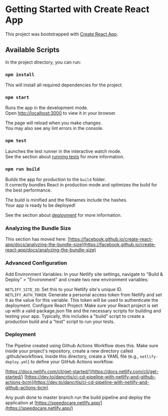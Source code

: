 # Getting Started with Create React App

This project was bootstrapped with [Create React App](https://github.com/facebook/create-react-app).

## Available Scripts

In the project directory, you can run:

### `npm install`

This will install all required dependencies for the project.

### `npm start`

Runs the app in the development mode.\
Open [http://localhost:3000](http://localhost:3000) to view it in your browser.

The page will reload when you make changes.\
You may also see any lint errors in the console.

### `npm test`

Launches the test runner in the interactive watch mode.\
See the section about [running tests](https://facebook.github.io/create-react-app/docs/running-tests) for more information.

### `npm run build`

Builds the app for production to the `build` folder.\
It correctly bundles React in production mode and optimizes the build for the best performance.

The build is minified and the filenames include the hashes.\
Your app is ready to be deployed!

See the section about [deployment](https://facebook.github.io/create-react-app/docs/deployment) for more information.
### Analyzing the Bundle Size

This section has moved here: [https://facebook.github.io/create-react-app/docs/analyzing-the-bundle-size](https://facebook.github.io/create-react-app/docs/analyzing-the-bundle-size)
### Advanced Configuration
Add Environment Variables:
In your Netlify site settings, navigate to "Build & Deploy" > "Environment" and create two new environment variables:

`NETLIFY_SITE_ID`: Set this to your Netlify site's unique ID.
`NETLIFY_AUTH_TOKEN`: Generate a personal access token from Netlify and set it as the value for this variable. This token will be used to authenticate the deployment.
Configure React Project:
Make sure your React project is set up with a valid package.json file and the necessary scripts for building and testing your app. Typically, this includes a "build" script to create a production build and a "test" script to run your tests.


### Deployment

The Pipeline created using Github Actions Workflow does this. Make sure inside your project's repository, create a new directory called .github/workflows. Inside this directory, create a YAML file (e.g., `netlify-deploy.yml`) to define your GitHub Actions workflow.

[https://docs.netlify.com/cli/get-started/](https://docs.netlify.com/cli/get-started/)
[https://dev.to/dancrtis/ci-cd-pipeline-with-netlify-and-github-actions-bcm](https://dev.to/dancrtis/ci-cd-pipeline-with-netlify-and-github-actions-bcm)

Any push done to master branch run the build pipeline and deploy the application at [https://speedocare.netlify.app/](https://speedocare.netlify.app/)